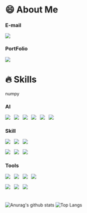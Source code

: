 
# 😄 About Me

### E-mail
<p>
  <a href="mailto:skckdeo@hanmail.net" target="_blank">
    <img src="https://img.shields.io/badge/skckdeo@hanmail.net-red?style=for-the-badge&logo=gmail&logoColor=white"/>
  </a>
</p>

### PortFolio
<p>
  <a href="https://sangdal.github.io/" target="_blank">
    <img src="https://img.shields.io/badge/PortFolio-6DB33F?style=for-the-badge&logo=&logoColor=black"/>
  </a>
</p>


# 🔥 Skills
numpy
### AI
<p>
  <img src="https://img.shields.io/badge/Pandas-1E90FF?style=flat&logo=pandas&logoColor=white"/>&nbsp;&nbsp;
    <img src="https://img.shields.io/badge/numpy-7FFFD4?style=flat&logo=numpy&logoColor=white"/>&nbsp;&nbsp;
  <img src="https://img.shields.io/badge/PyTorch-EE4C2C?style=flat&logo=pytorch&logoColor=white"/>&nbsp;&nbsp;
  <img src="https://img.shields.io/badge/Scikit Learn-F7931E?style=flat&logo=scikitlearn&logoColor=white"/>&nbsp;&nbsp;
  <img src="https://img.shields.io/badge/OpenCV-5C3EE8?style=flat&logo=opencv&logoColor=white"/>&nbsp;&nbsp;
  <img src="https://img.shields.io/badge/YOLO-00FFFF?style=flat&logo=yolo&logoColor=white"/>
</p>


### Skill
<p>
  <img src="https://img.shields.io/badge/HTML5-E34F26?style=flat&logo=html5&logoColor=white"/>&nbsp;&nbsp;
  <img src="https://img.shields.io/badge/CSS3-1572B6?style=flat&logo=css3&logoColor=white"/>&nbsp;&nbsp;
  <img src="https://img.shields.io/badge/JavaScript-gray?style=flat&logo=JavaScript&logoColor=F7DF1E"/>&nbsp;&nbsp;
</p>
<p>
  <img src="https://img.shields.io/badge/React-white?style=flat&logo=React&logoColor=61DAFB"/>&nbsp;&nbsp;
  <img src="https://img.shields.io/badge/Node.js-c2c5c5?style=flat&logo=Node.js&logoColor=339933"/>&nbsp;&nbsp;
  <img src="https://img.shields.io/badge/MySQL-f1d8d9?style=flat&logo=MySQL&logoColor=4479A1"/>&nbsp;&nbsp;
</p>

### Tools
<p>
    <img src="https://img.shields.io/badge/GitHub-gray?style=flat&logo=GitHub&logoColor=black"/>&nbsp;&nbsp;
  <img src="https://img.shields.io/badge/Git-blue?style=flat&logo=Git&logoColor=F05032"/>&nbsp;&nbsp;
    <img src="https://img.shields.io/badge/Slack-4A154B?style=flat&logo=Slack&logoColor=white"/>&nbsp;&nbsp;
  <img src="https://img.shields.io/badge/Discord-5865F2?style=flat&logo=Discord&logoColor=white"/>
</p>

<p>
  <img src="https://img.shields.io/badge/pyCharm-000000?style=flat&logo=pycharm&logoColor=white"/>&nbsp;&nbsp;
  <img src="https://img.shields.io/badge/jupyter-F37626?style=flat&logo=jupyter&logoColor=white"/>&nbsp;&nbsp;
  <img src="https://img.shields.io/badge/VScode-007ACC?style=flat&logo=visualstudiocode&logoColor=white"/>&nbsp;&nbsp;
</p>

#

![Anurag's github stats](https://github-readme-stats.vercel.app/api?username=SangDal&show_icons=true&theme=tokyonight)
![Top Langs](https://github-readme-stats.vercel.app/api/top-langs/?username=SangDal&layout=compact&theme=tokyonight)
